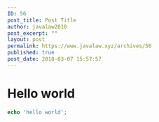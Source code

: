 ```yaml
---
ID: 56
post_title: Post Title
author: javalaw2010
post_excerpt: ""
layout: post
permalink: https://www.javalaw.xyz/archives/56
published: true
post_date: 2018-03-07 15:57:57
---
```

# Hello world
```php
echo 'hello world';
```
<!--stackedit_data:
eyJoaXN0b3J5IjpbLTEyOTA0MTY1MDJdfQ==
-->